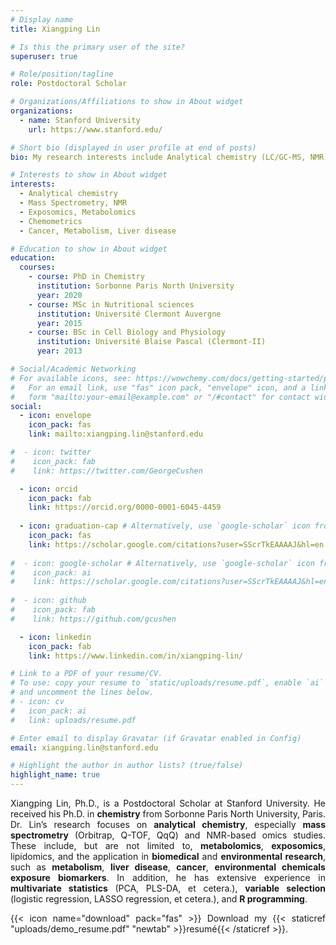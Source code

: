 ```yaml
---
# Display name
title: Xiangping Lin

# Is this the primary user of the site?
superuser: true

# Role/position/tagline
role: Postdoctoral Scholar

# Organizations/Affiliations to show in About widget
organizations:
  - name: Stanford University
    url: https://www.stanford.edu/

# Short bio (displayed in user profile at end of posts)
bio: My research interests include Analytical chemistry (LC/GC-MS, NMR), Metabolomics, Exposomics, and Multivariate statistics.

# Interests to show in About widget
interests:
  - Analytical chemistry
  - Mass Spectrometry, NMR
  - Exposomics, Metabolomics
  - Chemometrics
  - Cancer, Metabolism, Liver disease

# Education to show in About widget
education:
  courses:
    - course: PhD in Chemistry
      institution: Sorbonne Paris North University
      year: 2020
    - course: MSc in Nutritional sciences
      institution: Université Clermont Auvergne
      year: 2015
    - course: BSc in Cell Biology and Physiology
      institution: Université Blaise Pascal (Clermont-II)
      year: 2013

# Social/Academic Networking
# For available icons, see: https://wowchemy.com/docs/getting-started/page-builder/#icons
#   For an email link, use "fas" icon pack, "envelope" icon, and a link in the
#   form "mailto:your-email@example.com" or "/#contact" for contact widget.
social:
  - icon: envelope
    icon_pack: fas
    link: mailto:xiangping.lin@stanford.edu

#  - icon: twitter
#    icon_pack: fab
#    link: https://twitter.com/GeorgeCushen

  - icon: orcid
    icon_pack: fab
    link: https://orcid.org/0000-0001-6045-4459
    
  - icon: graduation-cap # Alternatively, use `google-scholar` icon from `ai` icon pack
    icon_pack: fas
    link: https://scholar.google.com/citations?user=SScrTkEAAAAJ&hl=en
    
#  - icon: google-scholar # Alternatively, use `google-scholar` icon from `ai` icon pack
#    icon_pack: ai
#    link: https://scholar.google.com/citations?user=SScrTkEAAAAJ&hl=en
    
#  - icon: github
#    icon_pack: fab
#    link: https://github.com/gcushen

  - icon: linkedin
    icon_pack: fab
    link: https://www.linkedin.com/in/xiangping-lin/

# Link to a PDF of your resume/CV.
# To use: copy your resume to `static/uploads/resume.pdf`, enable `ai` icons in `params.toml`,
# and uncomment the lines below.
# - icon: cv
#   icon_pack: ai
#   link: uploads/resume.pdf

# Enter email to display Gravatar (if Gravatar enabled in Config)
email: xiangping.lin@stanford.edu

# Highlight the author in author lists? (true/false)
highlight_name: true
---
```


<style>body {text-align: justify}</style>

Xiangping Lin, Ph.D., is a Postdoctoral Scholar at Stanford University. He received his Ph.D. in **chemistry** from Sorbonne Paris North University, Paris. Dr. Lin’s research focuses on **analytical chemistry**, especially **mass spectrometry** (Orbitrap, Q-TOF, QqQ) and NMR-based omics studies. These include, but are not limited to, **metabolomics**, **exposomics**, lipidomics, and the application in **biomedical** and **environmental research**, such as **metabolism**, **liver disease**, **cancer**, **environmental chemicals exposure biomarkers**. In addition, he has extensive experience in **multivariate statistics** (PCA, PLS-DA, et cetera.), **variable selection** (logistic regression, LASSO regression, et cetera.), and **R programming**.

{{< icon name="download" pack="fas" >}} Download my {{< staticref "uploads/demo_resume.pdf" "newtab" >}}resumé{{< /staticref >}}.
